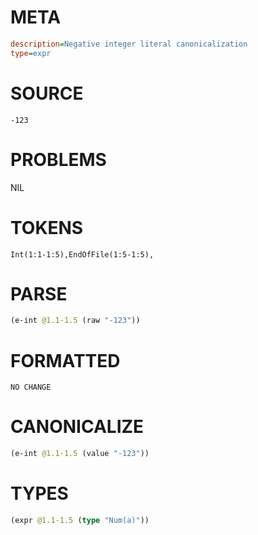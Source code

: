 # META
~~~ini
description=Negative integer literal canonicalization
type=expr
~~~
# SOURCE
~~~roc
-123
~~~
# PROBLEMS
NIL
# TOKENS
~~~zig
Int(1:1-1:5),EndOfFile(1:5-1:5),
~~~
# PARSE
~~~clojure
(e-int @1.1-1.5 (raw "-123"))
~~~
# FORMATTED
~~~roc
NO CHANGE
~~~
# CANONICALIZE
~~~clojure
(e-int @1.1-1.5 (value "-123"))
~~~
# TYPES
~~~clojure
(expr @1.1-1.5 (type "Num(a)"))
~~~

